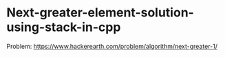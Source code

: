# Next-greater-element-solution-using-stack-in-cpp
Problem: https://www.hackerearth.com/problem/algorithm/next-greater-1/

